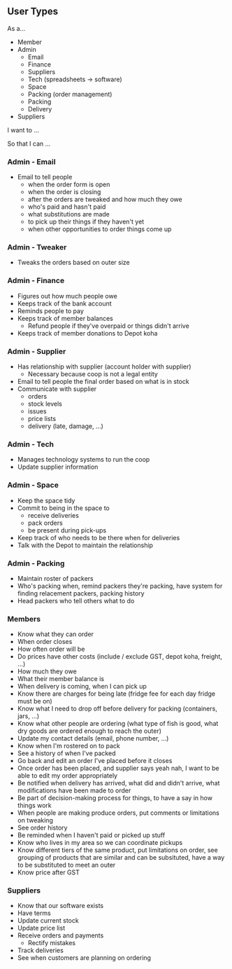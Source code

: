 ## User Types

As a...

- Member
- Admin
  - Email
  - Finance
  - Suppliers
  - Tech (spreadsheets -> software)
  - Space
  - Packing (order management)
  - Packing
  - Delivery
- Suppliers

I want to ...

So that I can ...

### Admin - Email

- Email to tell people
  - when the order form is open
  - when the order is closing
  - after the orders are tweaked and how much they owe
  - who's paid and hasn't paid
  - what substitutions are made
  - to pick up their things if they haven't yet
  - when other opportunities to order things come up

### Admin - Tweaker

- Tweaks the orders based on outer size

### Admin - Finance

- Figures out how much people owe
- Keeps track of the bank account
- Reminds people to pay
- Keeps track of member balances
  - Refund people if they've overpaid or things didn't arrive
- Keeps track of member donations to Depot koha 

### Admin - Supplier

- Has relationship with supplier (account holder with supplier)
  - Necessary because coop is not a legal entity
- Email to tell people the final order based on what is in stock
- Communicate with supplier
  - orders
  - stock levels
  - issues
  - price lists
  - delivery (late, damage, ...)

### Admin - Tech

- Manages technology systems to run the coop
- Update supplier information

### Admin - Space

- Keep the space tidy
- Commit to being in the space to 
  - receive deliveries
  - pack orders
  - be present during pick-ups
- Keep track of who needs to be there when for deliveries
- Talk with the Depot to maintain the relationship

### Admin - Packing

- Maintain roster of packers
- Who's packing when, remind packers they're packing, have system for finding relacement packers, packing history
- Head packers who tell others what to do

### Members

- Know what they can order
- When order closes
- How often order will be
- Do prices have other costs (include / exclude GST, depot koha, freight, ...)
- How much they owe
- What their member balance is
- When delivery is coming, when I can pick up
- Know there are charges for being late (fridge fee for each day fridge must be on)
- Know what I need to drop off before delivery for packing (containers, jars, ...)
- Know what other people are ordering (what type of fish is good, what dry goods are ordered enough to reach the outer)
- Update my contact details (email, phone number, ...)
- Know when I'm rostered on to pack
- See a history of when I've packed
- Go back and edit an order I've placed before it closes
- Once order has been placed, and supplier says yeah nah, I want to be able to edit my order appropriately
- Be notified when delivery has arrived, what did and didn't arrive, what modifications have been made to order
- Be part of decision-making process for things, to have a say in how things work
- When people are making produce orders, put comments or limitations on tweaking
- See order history
- Be reminded when I haven't paid or picked up stuff
- Know who lives in my area so we can coordinate pickups
- Know different tiers of the same product, put limitations on order, see grouping of products that are similar and can be subsituted, have a way to be substituted to meet an outer
- Know price after GST

### Suppliers

- Know that our software exists
- Have terms
- Update current stock
- Update price list
- Receive orders and payments
  - Rectify mistakes
- Track deliveries
- See when customers are planning on ordering
